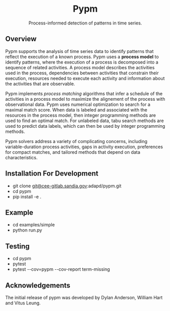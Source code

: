 <h1 align="center">Pypm</h1>
<p align="center">
Process-informed detection of patterns in time series.
</p>

## Overview

<!-- start overview -->

Pypm supports the analysis of time series data to identify patterns that
reflect the execution of a known process.  Pypm uses a **process model**
to identify patterns, where the execution of a process is decomposed
into a sequence of related activities.  A process model describes the
activities used in the process, dependencies between activities that
constrain their execution, resources needed to execute each activity
and information about the activities that are observable.

Pypm implements *process matching* algorithms that infer a schedule
of the activities in a process model to maximize the alignement of the
process with observational data.  Pypm uses numerical optimization to
search for a maximal match score.  When data is labeled and associated
with the resources in the process model, then integer programming
methods are used to find an optimal match.  For unlabeled data, tabu
search methods are used to predict data labels, which can then be used
by integer programming methods.

Pypm solvers address a variety of complicating concerns, including
variable-duration process activities, gaps in activity execution,
preferences for compact matches, and tailored methods that depend on
data characteristics.

<!-- end overview -->

## Installation For Development

* git clone git@cee-gitlab.sandia.gov:adapd/pypm.git
* cd pypm
* pip install -e .

## Example

* cd examples/simple
* python run.py

## Testing

* cd pypm
* pytest
* pytest --cov=pypm --cov-report term-missing

## Acknowledgements

The initial release of pypm was developed by Dylan Anderson, William Hart and Vitus Leung.

